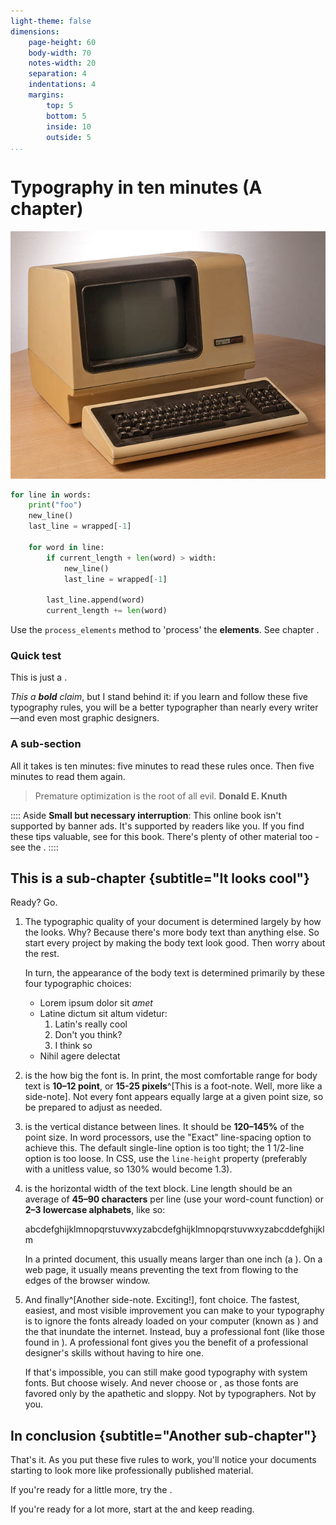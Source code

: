 ```yaml
---
light-theme: false
dimensions:
    page-height: 60
    body-width: 70
    notes-width: 20
    separation: 4
    indentations: 4
    margins:
        top: 5
        bottom: 5
        inside: 10
        outside: 5
...
```


# Typography in ten minutes (A chapter)

![Caption](vt100.jpg)

```python
for line in words:
    print("foo")
    new_line()
    last_line = wrapped[-1]

    for word in line:
        if current_length + len(word) > width:
            new_line()
            last_line = wrapped[-1]

        last_line.append(word)
        current_length += len(word)
```

Use the `process_elements` method to 'process' the **elements**. See chapter [](#a-sub-section).

### Quick test

This is just a [](#quick-test).

*This a **bold** claim*, but I stand behind it: if you learn and follow these five typography rules, you will be a better typographer than nearly every writer—and even most graphic designers.

### A sub-section

All it takes is ten minutes: five minutes to read these rules once. Then five minutes to read them again.

> Premature optimization is the root of all evil. **Donald E. Knuth**

:::: Aside
**Small but necessary interruption**: This online book isn't supported by banner ads. It's supported by readers like you. If you find these tips valuable, see [](#how-to-pay) for this book. There's plenty of other material too - see the [](#table-of-contents).
::::

## This is a sub-chapter {subtitle="It looks cool"}

Ready? Go.

1. The typographic quality of your document is determined largely by how the [](#body-text) looks. Why? Because there's more body text than anything else. So start every project by making the body text look good. Then worry about the rest.

    In turn, the appearance of the body text is determined primarily by these four typographic choices:

    - Lorem ipsum dolor sit *amet*
    - Latine dictum sit altum videtur:
        1. Latin's really cool
        2. Don't you think?
        3. I think so
    - Nihil agere delectat

2. [](#point-size) is the how big the font is. In print, the most comfortable range for body text is **10–12 point**, or **15-25 pixels**^[This is a foot-note. Well, more like a side-note]. Not every font appears equally large at a given point size, so be prepared to adjust as needed.

3. [](#line-spacing) is the vertical distance between lines. It should be **120–145%** of the point size. In word processors, use the "Exact" line-spacing option to achieve this. The default single-line option is too tight; the 1 1/2-line option is too loose. In CSS, use the `line-height` property (preferably with a unitless value, so 130% would become 1.3).

4. [](#line-length) is the horizontal width of the text block. Line length should be an average of **45–90 characters** per line (use your word-count function) or **2–3 lowercase alphabets**, like so:
    
    abcdefghijklmnopqrstuvwxyzabcdefghijklmnopqrstuvwxyzabcddefghijklm

    In a printed document, this usually means [](#page-margins) larger than one inch (a [](#typewriter-habit)). On a web page, it usually means preventing the text from flowing to the edges of the browser window.

5. And finally^[Another side-note. Exciting!], font choice. The fastest, easiest, and most visible improvement you can make to your typography is to ignore the fonts already loaded on your computer (known as [](#system-fonts)) and the [](#free-fonts) that inundate the internet. Instead, buy a professional font (like those found in [](#font-recommendations)). A professional font gives you the benefit of a professional designer's skills without having to hire one.

    If that's impossible, you can still make good typography with system fonts. But choose wisely. And never choose [](#times-new-roman) or [](#arial), as those fonts are favored only by the apathetic and sloppy. Not by typographers. Not by you.

## In conclusion {subtitle="Another sub-chapter"}

That's it. As you put these five rules to work, you'll notice your documents starting to look more like professionally published material.

If you're ready for a little more, try the [](#summary-of-key-rules).

If you're ready for a lot more, start at the [](#foreword) and keep reading.

